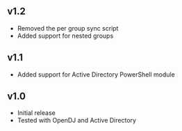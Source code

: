 v1.2
-----
* Removed the per group sync script
* Added support for nested groups

v1.1
-----
* Added support for Active Directory PowerShell module

v1.0
-----
* Initial release
* Tested with OpenDJ and Active Directory
